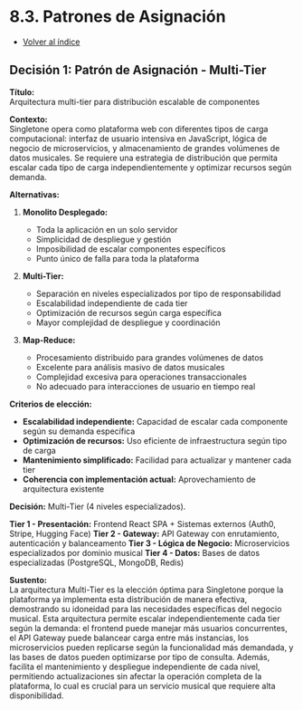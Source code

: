 # 8.3. Patrones de Asignación
- [Volver al índice](/8/8.md)

## **Decisión 1: Patrón de Asignación - Multi-Tier**

**Título:**  
Arquitectura multi-tier para distribución escalable de componentes

**Contexto:**  
Singletone opera como plataforma web con diferentes tipos de carga computacional: interfaz de usuario intensiva en JavaScript, lógica de negocio de microservicios, y almacenamiento de grandes volúmenes de datos musicales. Se requiere una estrategia de distribución que permita escalar cada tipo de carga independientemente y optimizar recursos según demanda.

**Alternativas:**
1. **Monolito Desplegado:**
   - Toda la aplicación en un solo servidor
   - Simplicidad de despliegue y gestión
   - Imposibilidad de escalar componentes específicos
   - Punto único de falla para toda la plataforma

2. **Multi-Tier:**
   - Separación en niveles especializados por tipo de responsabilidad
   - Escalabilidad independiente de cada tier
   - Optimización de recursos según carga específica
   - Mayor complejidad de despliegue y coordinación

3. **Map-Reduce:**
   - Procesamiento distribuido para grandes volúmenes de datos
   - Excelente para análisis masivo de datos musicales
   - Complejidad excesiva para operaciones transaccionales
   - No adecuado para interacciones de usuario en tiempo real

**Criterios de elección:**
- **Escalabilidad independiente:** Capacidad de escalar cada componente según su demanda específica
- **Optimización de recursos:** Uso eficiente de infraestructura según tipo de carga
- **Mantenimiento simplificado:** Facilidad para actualizar y mantener cada tier
- **Coherencia con implementación actual:** Aprovechamiento de arquitectura existente

**Decisión:**
Multi-Tier (4 niveles especializados).

**Tier 1 - Presentación:** Frontend React SPA + Sistemas externos (Auth0, Stripe, Hugging Face)
**Tier 2 - Gateway:** API Gateway con enrutamiento, autenticación y balanceamento
**Tier 3 - Lógica de Negocio:** Microservicios especializados por dominio musical
**Tier 4 - Datos:** Bases de datos especializadas (PostgreSQL, MongoDB, Redis)

**Sustento:**  
La arquitectura Multi-Tier es la elección óptima para Singletone porque la plataforma ya implementa esta distribución de manera efectiva, demostrando su idoneidad para las necesidades específicas del negocio musical. Esta arquitectura permite escalar independientemente cada tier según la demanda: el frontend puede manejar más usuarios concurrentes, el API Gateway puede balancear carga entre más instancias, los microservicios pueden replicarse según la funcionalidad más demandada, y las bases de datos pueden optimizarse por tipo de consulta. Además, facilita el mantenimiento y despliegue independiente de cada nivel, permitiendo actualizaciones sin afectar la operación completa de la plataforma, lo cual es crucial para un servicio musical que requiere alta disponibilidad.